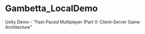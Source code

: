 # Gambetta_LocalDemo
Unity Demo - "Fast-Paced Multiplayer (Part I): Client-Server Game Architecture"
